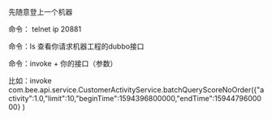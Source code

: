 先随意登上一个机器

命令： telnet ip 20881

命令：ls 查看你请求机器工程的dubbo接口

命令：invoke + 你的接口（参数）

比如：invoke com.bee.api.service.CustomerActivityService.batchQueryScoreNoOrder({"activity":1.0,"limit":10,"beginTime":1594396800000,"endTime":1594479600000} )